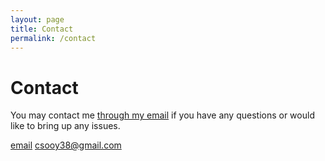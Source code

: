 ```yaml
---
layout: page
title: Contact
permalink: /contact
---
```


# Contact

You may contact me [through my email](mailto:csooy38@gmail.com) if you have any questions or would like to bring up any issues.

[email](mailto:csooy38@gmail.com) csooy38@gmail.com
